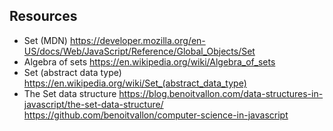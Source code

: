 ## Resources

- Set (MDN)
  https://developer.mozilla.org/en-US/docs/Web/JavaScript/Reference/Global_Objects/Set
- Algebra of sets
  https://en.wikipedia.org/wiki/Algebra_of_sets
- Set (abstract data type)
  https://en.wikipedia.org/wiki/Set_(abstract_data_type)
- The Set data structure
  https://blog.benoitvallon.com/data-structures-in-javascript/the-set-data-structure/
  https://github.com/benoitvallon/computer-science-in-javascript
